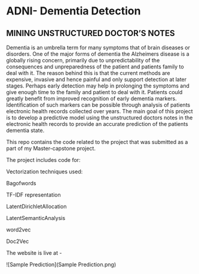 # ADNI- Dementia Detection

## MINING UNSTRUCTURED DOCTOR’S NOTES

Dementia is an umbrella term for many symptoms that of brain diseases or disorders. One of the major forms of dementia the Alzheimers disease is a globally rising concern, primarily due to unpredictability of the consequences and unpreparedness of the patient and patients family to deal with it. The reason behind this is that the current methods are expensive, invasive and hence painful and only support detection at later stages. Perhaps early detection may help in prolonging the symptoms and give enough time to the family and patient to deal with it. Patients could greatly benefit from improved recognition of early dementia markers. Identification of such markers can be possible through analysis of patients electronic health records collected over years. The main goal of this project is to develop a predictive model using the unstructured doctors notes in the electronic health records to provide an accurate prediction of the patients dementia state. 


This repo contains the code related to the project that was submitted as a part of my Master-capstone project. 

The project includes code for: 

Vectorization techniques used:

Bagofwords

TF-IDF representation

LatentDirichletAllocation 

LatentSemanticAnalysis

word2vec

Doc2Vec


The website is live at - 

![Sample Prediction](Sample Prediction.png)